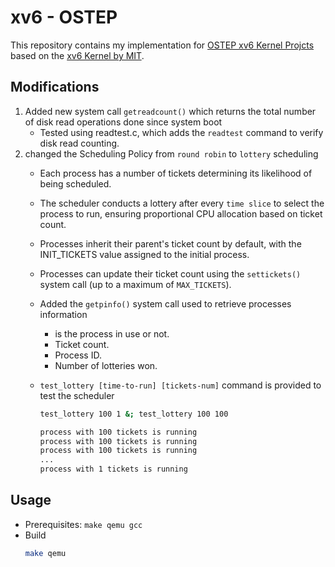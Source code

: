 # xv6 - OSTEP
This repository contains my implementation for [OSTEP xv6 Kernel Projcts](https://github.com/remzi-arpacidusseau/ostep-projects/tree/master?tab=readme-ov-file#kernel-hacking-projects-xv6) based on the [xv6 Kernel by MIT](https://github.com/mit-pdos/xv6-public).
## Modifications
1. Added new system call `getreadcount()` which returns the total number of disk read operations done since system boot
    - Tested using readtest.c, which adds the `readtest` command to verify disk read counting.
2. changed the Scheduling Policy from `round robin` to `lottery` scheduling
    - Each process has a number of tickets determining its likelihood of being scheduled.
    - The scheduler conducts a lottery after every `time slice` to select the process to run, ensuring proportional CPU allocation based on ticket count.
    - Processes inherit their parent's ticket count by default, with the INIT_TICKETS value assigned to the initial process.
    - Processes can update their ticket count using the `settickets()` system call (up to a maximum of `MAX_TICKETS`).
    - Added the `getpinfo()` system call used to retrieve processes information
        - is the process in use or not.
        - Ticket count.
        - Process ID.
        - Number of lotteries won.
    - `test_lottery [time-to-run] [tickets-num]` command is provided to test the scheduler

        ```bash
        test_lottery 100 1 &; test_lottery 100 100
        
        process with 100 tickets is running
        process with 100 tickets is running
        process with 100 tickets is running
        ...
        process with 1 tickets is running
        ```
## Usage
- Prerequisites: `make qemu gcc`
- Build
    ```bash
    make qemu
    ```

